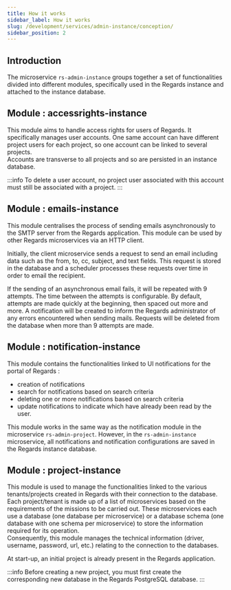 ```yaml
---
title: How it works
sidebar_label: How it works
slug: /development/services/admin-instance/conception/
sidebar_position: 2
---
```


## Introduction

The microservice `rs-admin-instance` groups together a set of functionalities divided into different modules,
specifically used in the Regards instance and attached to the instance database.

## Module : accessrights-instance

This module aims to handle access rights for users of Regards. It specifically manages user accounts. One same account
can have different project users for each project, so one account can be linked to several projects.  
Accounts are transverse to all projects and so are persisted in an instance database.

:::info
To delete a user account, no project user associated with this account must still be associated with a project.
:::

## Module : emails-instance

This module centralises the process of sending emails asynchronously to the SMTP server from the Regards application.
This module can be used by other Regards microservices via an HTTP client.

Initially, the client microservice sends a request to send an email including data such as the
from, to, cc, subject, and text fields. This request is stored in the database and a scheduler processes these requests
over time in order to email the recipient.

If the sending of an asynchronous email fails, it will be repeated with 9 attempts. The time between
the attempts is configurable. By default, attempts are made quickly at the beginning, then spaced out more and more.
A notification will be created to inform the Regards administrator of any errors encountered when sending
mails. Requests will be deleted from the database when more than 9 attempts are made.

## Module : notification-instance

This module contains the functionalities linked to UI notifications for the portal of Regards :

* creation of notifications
* search for notifications based on search criteria
* deleting one or more notifications based on search criteria
* update notifications to indicate which have already been read by the user.

This module works in the same way as the notification module in the microservice `rs-admin-project`. However, in
the `rs-admin-instance` microservice, all notifications and notification configurations are saved in the Regards
instance database.

## Module : project-instance

This module is used to manage the functionalities linked to the various tenants/projects created in Regards with their
connection to the database.
Each project/tenant is made up of a list of microservices based on the requirements of the missions to be carried out.
These microservices each use a database (one database per microservice) or a database schema (one database with one
schema per microservice) to store the information required for its operation.  
Consequently, this module manages the technical information (driver, username, password, url, etc.) relating to the
connection
to the databases.

At start-up, an initial project is already present in the Regards application.

:::info
Before creating a new project, you must first create the corresponding new database in the
Regards PostgreSQL database.
:::





